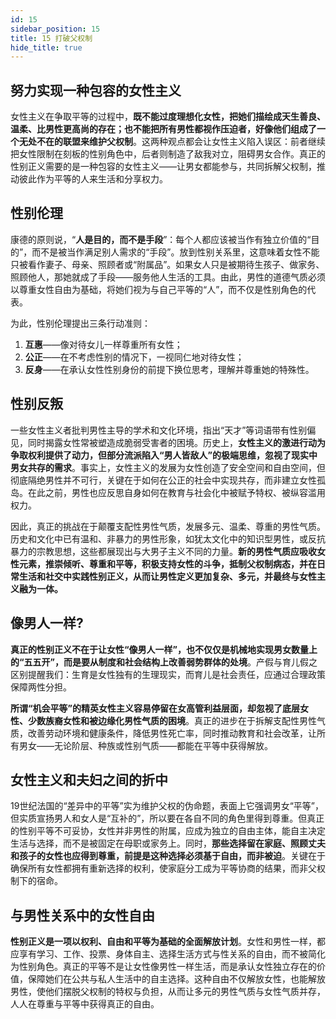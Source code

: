```yaml
---
id: 15
sidebar_position: 15
title: 15 打破父权制
hide_title: true
---
```


## 努力实现一种包容的女性主义

女性主义在争取平等的过程中，**既不能过度理想化女性，把她们描绘成天生善良、温柔、比男性更高尚的存在；也不能把所有男性都视作压迫者，好像他们组成了一个无处不在的联盟来维护父权制**。这两种观点都会让女性主义陷入误区：前者继续把女性限制在刻板的性别角色中，后者则制造了敌我对立，阻碍男女合作。真正的性别正义需要的是一种包容的女性主义——让男女都能参与，共同拆解父权制，推动彼此作为平等的人来生活和分享权力。

## 性别伦理

康德的原则说，“**人是目的，而不是手段**”：每个人都应该被当作有独立价值的“目的”，而不是被当作满足别人需求的“手段”。放到性别关系里，这意味着女性不能只被看作妻子、母亲、照顾者或“附属品”。如果女人只是被期待生孩子、做家务、照顾他人，那她就成了手段——服务他人生活的工具。由此，男性的道德气质必须以尊重女性自由为基础，将她们视为与自己平等的“人”，而不仅是性别角色的代表。

为此，性别伦理提出三条行动准则：
1. **互惠**——像对待女儿一样尊重所有女性；
2. **公正**——在不考虑性别的情况下，一视同仁地对待女性；
3. **反身**——在承认女性性别身份的前提下换位思考，理解并尊重她的特殊性。

## 性别反叛

一些女性主义者批判男性主导的学术和文化环境，指出“天才”等词语带有性别偏见，同时揭露女性常被塑造成脆弱受害者的困境。历史上，**女性主义的激进行动为争取权利提供了动力，但部分流派陷入“男人皆敌人”的极端思维，忽视了现实中男女共存的需求**。事实上，女性主义的发展为女性创造了安全空间和自由空间，但彻底隔绝男性并不可行，关键在于如何在公正的社会中实现共存，而非建立女性孤岛。在此之前，男性也应反思自身如何在教育与社会化中被赋予特权、被纵容滥用权力。

因此，真正的挑战在于颠覆支配性男性气质，发展多元、温柔、尊重的男性气质。历史和文化中已有温和、非暴力的男性形象，如犹太文化中的知识型男性，或反抗暴力的宗教思想，这些都展现出与大男子主义不同的力量。**新的男性气质应吸收女性元素，推崇倾听、尊重和平等，积极支持女性的斗争，抵制父权制病态，并在日常生活和社交中实践性别正义，从而让男性定义更加复杂、多元，并最终与女性主义融为一体。**

## 像男人一样?

**真正的性别正义不在于让女性“像男人一样”，也不仅仅是机械地实现男女数量上的“五五开”，而是要从制度和社会结构上改善弱势群体的处境**。产假与育儿假之区别提醒我们：生育是女性独有的生理现实，而育儿是社会责任，应通过合理政策保障两性分担。

**所谓“机会平等”的精英女性主义容易停留在女高管利益层面，却忽视了底层女性、少数族裔女性和被边缘化男性气质的困境**。真正的进步在于拆解支配性男性气质，改善劳动环境和健康条件，降低男性死亡率，同时推动教育和社会改革，让所有男女——无论阶层、种族或性别气质——都能在平等中获得解放。

## 女性主义和夫妇之间的折中

19世纪法国的“差异中的平等”实为维护父权的伪命题，表面上它强调男女“平等”，但实质宣扬男人和女人是“互补的”，所以要在各自不同的角色里得到尊重。但真正的性别平等不可妥协，女性并非男性的附属，应成为独立的自由主体，能自主决定生活与选择，而不是被固定在母职或家务上。同时，**那些选择留在家庭、照顾丈夫和孩子的女性也应得到尊重，前提是这种选择必须基于自由，而非被迫**。关键在于确保所有女性都拥有重新选择的权利，使家庭分工成为平等协商的结果，而非父权制下的宿命。

## 与男性关系中的女性自由

**性别正义是一项以权利、自由和平等为基础的全面解放计划**。女性和男性一样，都应享有学习、工作、投票、身体自主、选择生活方式与性关系的自由，而不被简化为性别角色。真正的平等不是让女性像男性一样生活，而是承认女性独立存在的价值，保障她们在公共与私人生活中的自主选择。这种自由不仅解放女性，也能解放男性，使他们摆脱父权制的特权与负担，从而让多元的男性气质与女性气质并存，人人在尊重与平等中获得真正的自由。